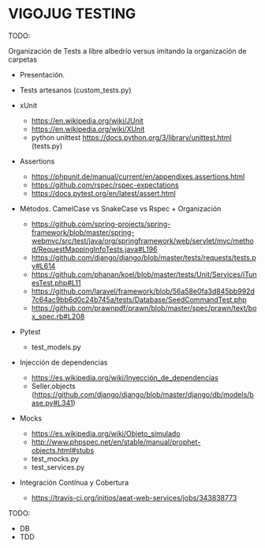 # VIGOJUG TESTING

TODO:

Organización de Tests a libre albedrío versus imitando la organización de carpetas

- Presentación.
- Tests artesanos (custom_tests.py)
- xUnit
    - https://en.wikipedia.org/wiki/JUnit
    - https://en.wikipedia.org/wiki/XUnit
    - python unittest https://docs.python.org/3/library/unittest.html (tests.py)
- Assertions
  - https://phpunit.de/manual/current/en/appendixes.assertions.html
  - https://github.com/rspec/rspec-expectations
  - https://docs.pytest.org/en/latest/assert.html

- Métodos. CamelCase vs SnakeCase vs Rspec + Organización
  - https://github.com/spring-projects/spring-framework/blob/master/spring-webmvc/src/test/java/org/springframework/web/servlet/mvc/method/RequestMappingInfoTests.java#L196
  - https://github.com/django/django/blob/master/tests/requests/tests.py#L614
  - https://github.com/phanan/koel/blob/master/tests/Unit/Services/iTunesTest.php#L11
  - https://github.com/laravel/framework/blob/56a58e0fa3d845bb992d7c64ac9bb6d0c24b745a/tests/Database/SeedCommandTest.php
  - https://github.com/prawnpdf/prawn/blob/master/spec/prawn/text/box_spec.rb#L208
- Pytest
    - test_models.py
- Injección de dependencias
    - https://es.wikipedia.org/wiki/Inyección_de_dependencias
    - Seller.objects (https://github.com/django/django/blob/master/django/db/models/base.py#L341)

- Mocks
  - https://es.wikipedia.org/wiki/Objeto_simulado
  - http://www.phpspec.net/en/stable/manual/prophet-objects.html#stubs
  - test_mocks.py
  - test_services.py
- Integración Contínua y Cobertura
  - https://travis-ci.org/initios/aeat-web-services/jobs/343838773




TODO:
- DB
- TDD

